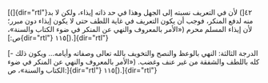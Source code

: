 [(]{dir="rtl"}٤٢[) لأن في التعريف نسبته إلى الجهل وهذا في حد ذاته إيذاء،
ولكن لا بد منه لدفع المنكر، فوجب أن يكون التعريف في غاية اللطف حتى لا
يكون إيذاء دون مبرر؛ لأن إيذاء المسلم محرم («الأمر بالمعروف والنهي عن
المنكر في ضوء الكتاب والسنة»، ص:]{dir="rtl"} ١١٥[).]{dir="rtl"}

[- الدرجة الثالثة: النهي بالوعظ والنصح والتخويف بالله تعالى وصفاته
وأيامه\... ويكون ذلك كله باللطف والشفقة من غير عنف وغضب. («الأمر
بالمعروف والنهي عن المنكر في ضوء الكتاب والسنة»، ص:]{dir="rtl"}
١١٥[).]{dir="rtl"}
